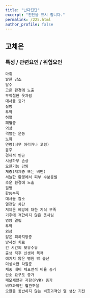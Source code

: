 ```yaml
---
title: "난다진단"
excerpt: "진단을 표시 합니다."
permalink: /225.html
author_profile: false
---
```

## 고체온



### 특성 / 관련요인 / 위험요인

>   

    마취
    발한 감소
    탈수
    고온 환경에 노출
    부적절한 옷차림
    대사율 증가
    질병
    투약
    허혈
    패혈증
    외상
    격렬한 운동
    노화
    연령(너무 어리거나 고령)
    음주
    경제적 빈곤
    시상하부 손상
    오한기능 감퇴
    체중(저체중 또는 비만)
    서늘한 환경에서 피부 수분증발
    추운 환경에 노출
    질병
    활동부족
    대사율 감소
    열전달 차단
    저체온 예방에 대한 지식 부족
    기후에 적합하지 않은 옷차림
    영양 결핍
    투약
    외상
    얇은 피하지방층
    방사선 치료
    긴 시간의 모유수유
    출생 직후 신생아 목욕
    예기치 않은 병원 밖 출산
    미성숙한 각질층
    체중 대비 체표면적 비율 증가
    산소 요구도 증가
    폐모세혈관 저항(PVR) 증가
    비효과적인 혈관조절
    오한을 동반하지 않는 비효과적인 열 생산 기전
